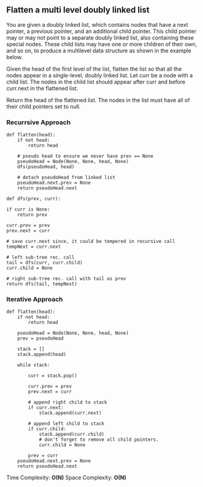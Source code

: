 ## Flatten a multi level doubly linked list

You are given a doubly linked list, which contains nodes that have a next pointer, a previous pointer, and an additional child pointer. This child pointer may or may not point to a separate doubly linked list, also containing these special nodes. These child lists may have one or more children of their own, and so on, to produce a multilevel data structure as shown in the example below.

Given the head of the first level of the list, flatten the list so that all the nodes appear in a single-level, doubly linked list. Let curr be a node with a child list. The nodes in the child list should appear after curr and before curr.next in the flattened list.

Return the head of the flattened list. The nodes in the list must have all of their child pointers set to null.

### Recurrsive Approach

    def flatten(head):
        if not head:
            return head

        # pseudo head to ensure we never have prev == None
        pseudoHead = Node(None, None, head, None)
        dfs(pseudoHead, head)

        # detach pseudoHead from linked list
        pseudoHead.next.prev = None
        return pseudoHead.next

    def dfs(prev, curr):

    if curr is None:
        return prev

    curr.prev = prev
    prev.next = curr

    # save curr.next since, it could be tempered in recursive call
    tempNext = curr.next

    # left sub-tree rec. call
    tail = dfs(curr, curr.child)
    curr.child = None

    # right sub-tree rec. call with tail as prev
    return dfs(tail, tempNext)

### Iterative Approach

    def flatten(head):
        if not head:
            return head

        pseudoHead = Node(None, None, head, None)
        prev = pseudoHead

        stack = []
        stack.append(head)

        while stack:

            curr = stack.pop()

            curr.prev = prev
            prev.next = curr

            # append right child to stack
            if curr.next:
                stack.append(curr.next)

            # append left child to stack
            if curr.child:
                stack.append(curr.child)
                # don't forget to remove all child pointers.
                curr.child = None

            prev = curr
        pseudoHead.next.prev = None
        return pseudoHead.next

Time Complexity: **O(N)**
Space Complexity: **O(N)**
